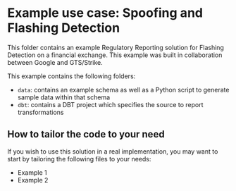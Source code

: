 # Example use case: Spoofing and Flashing Detection

This folder contains an example Regulatory Reporting solution for Flashing Detection on a financial exchange.
This example was built in collaboration between Google and GTS/Strike.
<some more text here>

This example contains the following folders:
* `data`: contains an example schema as well as a Python script to generate sample data within that schema 
* `dbt`: contains a DBT project which specifies the source to report transformations

## How to tailor the code to your need

If you wish to use this solution in a real implementation, you may want to start by tailoring the following files to 
your needs:
* Example 1
* Example 2